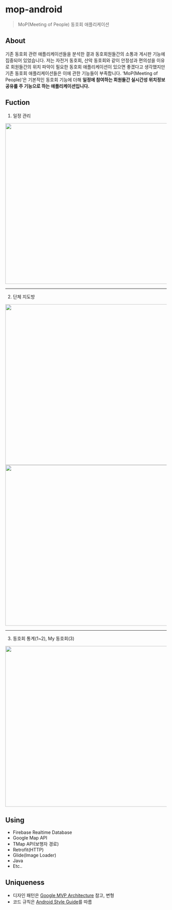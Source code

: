 # mop-android
> MoP(Meeting of People) 동호회 애플리케이션

## About
기존 동호회 관련 애플리케이션들을 분석한 결과 동호회원들간의 소통과 게시판 기능에 집중되어 있었습니다. 저는 자전거 동호회, 산악 동호회와 같이 안정성과 편의성을 이유로 회원들간의 위치 파악이 필요한 동호회 애플리케이션이 있으면 좋겠다고 생각했지만 기존 동호회 애플리케이션들은 이에 관한 기능들이 부족합니다. 
‘MoP(Meeting of People)’은 기본적인 동호회 기능에 더해 **일정에 참여하는 회원들간 실시간성 위치정보 공유를 주 기능으로 하는 애플리케이션입니다.**

## Fuction
1) 일정 관리  

<img src = "https://user-images.githubusercontent.com/25604495/83977013-bc432080-a938-11ea-9357-c1d834b8504f.png" width="800" height="500" />  

***

2) 단체 지도방

<img src = "https://user-images.githubusercontent.com/25604495/83977034-de3ca300-a938-11ea-92ae-125684f14782.png" width="800" height="500" /> 

<br>  

<img src = "https://user-images.githubusercontent.com/25604495/83977056-f44a6380-a938-11ea-8b48-b89bf73fd9e1.png" width="800" height="500" /> 

***

3) 동호회 통계(1~2), My 동호회(3)  

<img src = "https://user-images.githubusercontent.com/25604495/83977091-fa404480-a938-11ea-952e-71b4fcb378e8.png" width="800" height="500" />

## Using
* Firebase Realtime Database
* Google Map API
* TMap API(보행자 경로)
* Retrofit(HTTP)
* Glide(Image Loader)
* Java
* Etc..

## Uniqueness
* 디자인 패턴은 [Google MVP Architecture](https://github.com/googlesamples/android-architecture/tree/todo-mvp/) 참고, 변형  
* 코드 규칙은 [Android Style Guide](https://github.com/PRNDcompany/android-style-guide)를 따름
